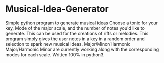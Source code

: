 # Musical-Idea-Generator
Simple python program to generate musical ideas
Choose a tonic for your key, Mode of the major scale, and the number of notes you'd like to generate.
This can be used for the creations of riffs or melodies. 
This program simply gives the user notes in a key in a random order and selection to spark new musical ideas.
Major/Minor/Harmonic Major/Harmonic Minor are currently working along with the corresponding modes for each scale.
Written 100% in python3.
